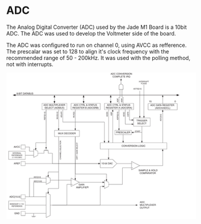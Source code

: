 # ADC

The Analog Digital Converter (ADC) used by the Jade M1 Board is a 10bit ADC. The ADC was used to develop the Voltmeter side of the board.

The ADC was configured to run on channel 0, using AVCC as refference. The prescalar was set to 128 to align it's clock frequency with the recommended range of 50 - 200kHz. It was used with the polling method, not with interrupts.

![ADC Block Schematic](img/ADC.png)